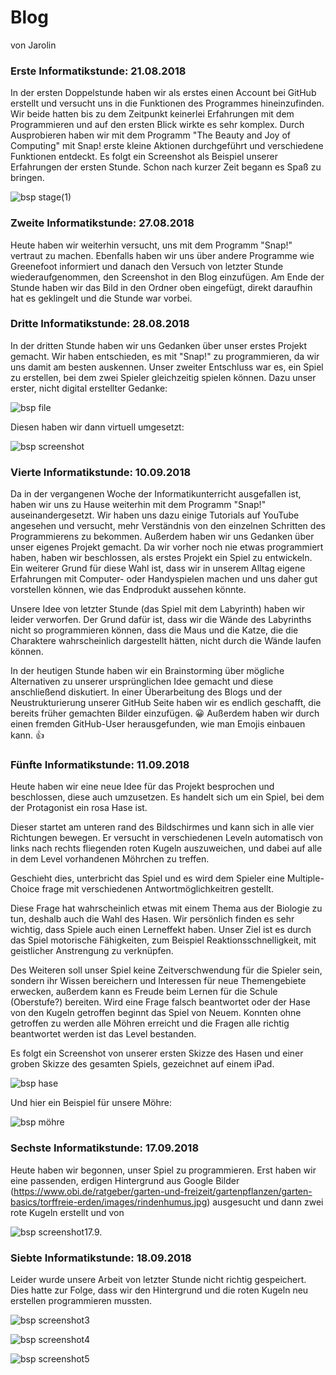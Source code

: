 # Blog
von Jarolin


### Erste Informatikstunde: 21.08.2018 

In der ersten Doppelstunde haben wir als erstes einen Account bei GitHub erstellt und versucht uns in die Funktionen des Programmes hineinzufinden. 
Wir beide hatten bis zu dem Zeitpunkt keinerlei Erfahrungen mit dem Programmieren und auf den ersten Blick wirkte es sehr komplex.
Durch Ausprobieren haben wir mit dem Programm "The Beauty and Joy of Computing" mit Snap! erste kleine Aktionen durchgeführt und verschiedene Funktionen entdeckt.
Es folgt ein Screenshot als Beispiel unserer Erfahrungen der ersten Stunde.
Schon nach kurzer Zeit begann es Spaß zu bringen.


 ![bsp stage(1)](Bilder/Stage(1).png)


### Zweite Informatikstunde: 27.08.2018

Heute haben wir weiterhin versucht, uns mit dem Programm "Snap!" vertraut zu machen. 
Ebenfalls haben wir uns über andere Programme wie Greenefoot informiert und danach den Versuch von letzter Stunde wiederaufgenommen, den Screenshot in den Blog einzufügen. 
Am Ende der Stunde haben wir das Bild in den Ordner oben eingefügt, direkt daraufhin hat es geklingelt und die Stunde war vorbei.


### Dritte Informatikstunde: 28.08.2018

In der dritten Stunde haben wir uns Gedanken über unser erstes Projekt gemacht. Wir haben entschieden, es mit "Snap!" zu programmieren, da wir uns damit am besten auskennen. 
Unser zweiter Entschluss war es, ein Spiel zu erstellen, bei dem zwei Spieler gleichzeitig spielen können. Dazu unser erster, nicht digital erstellter Gedanke:

 ![bsp file](Bilder/file.jpg)

 

Diesen haben wir dann virtuell umgesetzt:

![bsp screenshot](Bilder/screenshot.jpg)

### Vierte Informatikstunde: 10.09.2018

Da in der vergangenen Woche der Informatikunterricht ausgefallen ist, haben wir uns zu Hause weiterhin mit dem Programm "Snap!" auseinandergesetzt. 
Wir haben uns dazu einige Tutorials auf YouTube angesehen und versucht, mehr Verständnis von den einzelnen Schritten des Programmierens zu bekommen. 
Außerdem haben wir uns Gedanken über unser eigenes Projekt gemacht. 
Da wir vorher noch nie etwas programmiert haben, haben wir beschlossen, als erstes Projekt ein Spiel zu entwickeln. 
Ein weiterer Grund für diese Wahl ist, dass wir in unserem Alltag eigene Erfahrungen mit Computer- oder Handyspielen machen und uns daher gut vorstellen können, wie das Endprodukt aussehen könnte.

Unsere Idee von letzter Stunde (das Spiel mit dem Labyrinth) haben wir leider verworfen. Der Grund dafür ist, dass wir die Wände des Labyrinths nicht so programmieren können, dass die Maus und die Katze, die die Charaktere wahrscheinlich dargestellt hätten, nicht durch die Wände laufen können.

In der heutigen Stunde haben wir ein Brainstorming über mögliche Alternativen zu unserer ursprünglichen Idee gemacht und diese anschließend diskutiert.
In einer Überarbeitung des Blogs und der Neustrukturierung unserer GitHub Seite haben wir es endlich geschafft, die bereits früher gemachten Bilder einzufügen. :grinning:
Außerdem haben wir durch einen fremden GitHub-User herausgefunden, wie man Emojis einbauen kann. :thumbsup: 

### Fünfte Informatikstunde: 11.09.2018

Heute haben wir eine neue Idee für das Projekt besprochen und beschlossen, diese auch umzusetzen. 
Es handelt sich um ein Spiel, bei dem der Protagonist ein rosa Hase ist. 

Dieser startet am unteren rand des Bildschirmes und kann sich in alle vier Richtungen bewegen.
Er versucht in verschiedenen Leveln automatisch von links nach rechts fliegenden roten Kugeln auszuweichen, und dabei auf alle in dem Level vorhandenen Möhrchen zu treffen.

Geschieht dies, unterbricht das Spiel und es wird dem Spieler eine Multiple-Choice frage mit verschiedenen Antwortmöglichkeitren gestellt.

Diese Frage hat wahrscheinlich etwas mit einem Thema aus der Biologie zu tun, deshalb auch die Wahl des Hasen. 
Wir persönlich finden es sehr wichtig, dass Spiele auch einen Lerneffekt haben. 
Unser Ziel ist es durch das Spiel motorische Fähigkeiten, zum Beispiel Reaktionsschnelligkeit, mit geistlicher Anstrengung zu verknüpfen.

Des Weiteren soll unser Spiel keine Zeitverschwendung für die Spieler sein, sondern ihr Wissen bereichern und Interessen für neue Themengebiete erwecken, außerdem kann es Freude beim Lernen für die Schule (Oberstufe?) bereiten. 
Wird eine Frage falsch beantwortet oder der Hase von den Kugeln getroffen beginnt das Spiel von Neuem.
Konnten ohne getroffen zu werden alle Möhren erreicht und die Fragen alle richtig beantwortet werden ist das Level bestanden.

Es folgt ein Screenshot von unserer ersten Skizze des Hasen und einer groben Skizze des gesamten Spiels, gezeichnet auf einem iPad.

![bsp hase](Bilder/hase.png)


Und hier ein Beispiel für unsere Möhre:


![bsp möhre](Bilder/möhre.png) 


### Sechste Informatikstunde: 17.09.2018

Heute haben wir begonnen, unser Spiel zu programmieren. Erst haben wir eine passenden, erdigen Hintergrund aus Google Bilder (https://www.obi.de/ratgeber/garten-und-freizeit/gartenpflanzen/garten-basics/torffreie-erden/images/rindenhumus.jpg) ausgesucht und dann zwei rote Kugeln erstellt und von 

![bsp screenshot17.9.](Bilder/screenshot17.9..jpg)


### Siebte Informatikstunde: 18.09.2018

Leider wurde unsere Arbeit von letzter Stunde nicht richtig gespeichert. Dies hatte zur Folge, dass wir den Hintergrund und die roten Kugeln neu erstellen programmieren mussten. 

![bsp screenshot3](Bilder/screenshot3.jpg)

![bsp screenshot4](Bilder/screenshot4.jpg)

![bsp screenshot5](Bilder/screenshot5.jpg)
